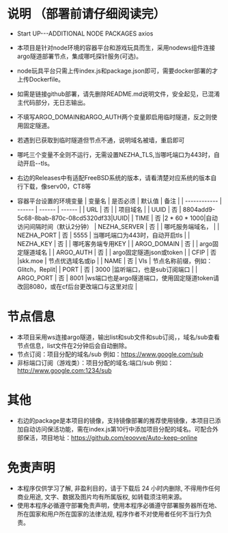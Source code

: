 # 说明 （部署前请仔细阅读完）
* Start UP---ADDITIONAL NODE PACKAGES   axios
* 本项目是针对node环境的容器平台和游戏玩具而生，采用nodews组件连接argo隧道部署节点，集成哪吒探针服务(可选)。
* node玩具平台只需上传index.js和package.json即可，需要docker部署的才上传Dockerfile。
* 如需是链接github部署，请先删除README.md说明文件，安全起见，已混淆主代码部分，无日志输出。
* 不填写ARGO_DOMAIN和ARGO_AUTH两个变量即启用临时隧道，反之则使用固定隧道。
* 若遇到已获取到临时隧道但节点不通，说明域名被墙，重启即可
* 哪吒三个变量不全则不运行，无需设置NEZHA_TLS,当哪吒端口为443时，自动开启--tls。
* 右边的Releases中有适配FreeBSD系统的版本，请看清楚对应系统的版本自行下载，像serv00，CT8等

* 容器平台设置的环境变量
  | 变量名        | 是否必须 | 默认值 | 备注 |
  | ------------ | ------ | ------ | ------ |
  | URL          | 否 |       | 项目域名    |
  | UUID         | 否 | 8804add9-5c68-8bab-870c-08cd5320df33|UUID|
  | TIME         | 否 |2 * 60 * 1000|自动访问间隔时间（默认2分钟）
  | NEZHA_SERVER | 否 |        | 哪吒服务端域名，                |
  | NEZHA_PORT   | 否 |  5555  | 当哪吒端口为443时，自动开启tls    |
  | NEZHA_KEY    | 否 |        | 哪吒客务端专用KEY                |
  | ARGO_DOMAIN  | 否 |        | argo固定隧道域名                 |
  | ARGO_AUTH    | 否 |        | argo固定隧道json或token          |
  | CFIP         | 否 |skk.moe | 节点优选域名或ip                 |
  | NAME         | 否 |  Vls   | 节点名称前缀，例如：Glitch，Replit|
  | PORT         | 否 |  3000  |监听端口，也是sub订阅端口          |
  | ARGO_PORT    | 否 |  8001  |ws端口也是argo隧道端口，使用固定隧道token请改回8080，或在cf后台更改端口与这里对应 |

# 节点信息
* 本项目采用ws连接argo隧道，输出list和sub文件和sub订阅，，域名/sub查看节点信息，list文件在2分钟后会自动删除。
* 节点订阅：项目分配的域名/sub  例如：https://www.google.com/sub
* 非标端口订阅（游戏类）：项目分配的域名:端口/sub  例如：http://www.google.com:1234/sub

# 其他
* 右边的package是本项目的镜像，支持镜像部署的推荐使用镜像，本项目已添加自动访问保活功能，需在index.js第10行中添加项目分配的域名。可配合外部保活，项目地址：https://github.com/eoovve/Auto-keep-online
  
# 免责声明
* 本程序仅供学习了解, 非盈利目的，请于下载后 24 小时内删除, 不得用作任何商业用途, 文字、数据及图片均有所属版权, 如转载须注明来源。
* 使用本程序必循遵守部署免责声明，使用本程序必循遵守部署服务器所在地、所在国家和用户所在国家的法律法规, 程序作者不对使用者任何不当行为负责。

